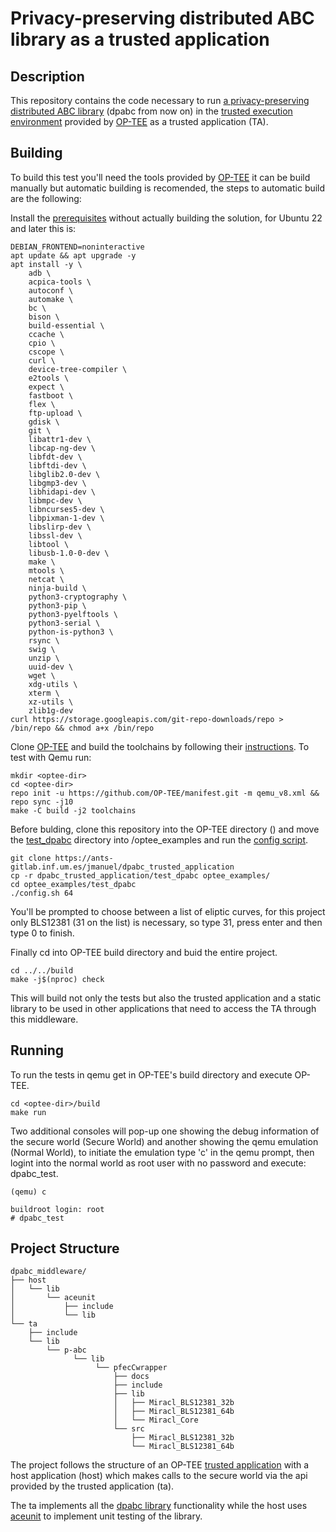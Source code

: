 # Privacy-preserving distributed ABC library as a trusted application

## Description

This repository contains the code necessary to run [a privacy-preserving distributed ABC library](https://www.sciencedirect.com/science/article/pii/S2214212621001824) (dpabc from now on) in the [trusted execution environment](https://en.wikipedia.org/wiki/Trusted_execution_environment) provided by [OP-TEE](https://optee.readthedocs.io/en/latest/) as a trusted application (TA).

## Building

To build this test you'll need the tools provided by [OP-TEE](https://optee.readthedocs.io/en/latest/) it can be build manually but automatic building is recomended, the steps to automatic build are the following:

Install the [prerequisites](https://optee.readthedocs.io/en/latest/building/prerequisites.html#prerequisites) without actually building the solution, for Ubuntu 22 and later this is:

```
DEBIAN_FRONTEND=noninteractive
apt update && apt upgrade -y
apt install -y \
    adb \
    acpica-tools \
    autoconf \
    automake \
    bc \
    bison \
    build-essential \
    ccache \
    cpio \
    cscope \
    curl \
    device-tree-compiler \
    e2tools \
    expect \
    fastboot \
    flex \
    ftp-upload \
    gdisk \
    git \
    libattr1-dev \
    libcap-ng-dev \
    libfdt-dev \
    libftdi-dev \
    libglib2.0-dev \
    libgmp3-dev \
    libhidapi-dev \
    libmpc-dev \
    libncurses5-dev \
    libpixman-1-dev \
    libslirp-dev \
    libssl-dev \
    libtool \
    libusb-1.0-0-dev \
    make \
    mtools \
    netcat \
    ninja-build \
    python3-cryptography \
    python3-pip \
    python3-pyelftools \
    python3-serial \
    python-is-python3 \
    rsync \
    swig \
    unzip \
    uuid-dev \
    wget \
    xdg-utils \
    xterm \
    xz-utils \
    zlib1g-dev
curl https://storage.googleapis.com/git-repo-downloads/repo > /bin/repo && chmod a+x /bin/repo
```

Clone [OP-TEE](https://optee.readthedocs.io/en/latest/) and build the toolchains by following their [instructions](https://optee.readthedocs.io/en/latest/building/gits/build.html). To test with Qemu run:

```
mkdir <optee-dir>
cd <optee-dir>
repo init -u https://github.com/OP-TEE/manifest.git -m qemu_v8.xml && repo sync -j10
make -C build -j2 toolchains
```

Before bulding, clone this repository into the OP-TEE directory (<optee-dir>) and move the [test_dpabc](https://ants-gitlab.inf.um.es/jmanuel/dpabc_trusted_application/-/tree/main/test_dpabc?ref_type=heads) directory into <optee-dir>/optee_examples and run the [config script](https://ants-gitlab.inf.um.es/jmanuel/dpabc_trusted_application/-/blob/main/test_dpabc/config.sh?ref_type=heads).

```
git clone https://ants-gitlab.inf.um.es/jmanuel/dpabc_trusted_application
cp -r dpabc_trusted_application/test_dpabc optee_examples/
cd optee_examples/test_dpabc
./config.sh 64
```

You'll be prompted to choose between a list of eliptic curves, for this project only BLS12381 (31 on the list) is necessary, so type 31, press enter and then type 0 to finish.

Finally cd into OP-TEE build directory and buid the entire project.

```
cd ../../build
make -j$(nproc) check
```

This will build not only the tests but also the trusted application and a static library to be used in other applications that need to access the TA through this middleware. 

## Running

To run the tests in qemu get in OP-TEE's build directory and execute OP-TEE.

```
cd <optee-dir>/build
make run
```

Two additional consoles will pop-up one showing the debug information of the secure world (Secure World) and another showing the qemu emulation (Normal World), to initiate the emulation type 'c' in the qemu prompt, then logint into the normal world as root user with no password and execute: dpabc_test.

```
(qemu) c
```

```
buildroot login: root
# dpabc_test
```

## Project Structure

```
dpabc_middleware/
├── host
│   └── lib
│       └── aceunit
│           ├── include
│           └── lib
└── ta
    ├── include
    └── lib
        └── p-abc
              └── lib
                   └── pfecCwrapper
                       ├── docs
                       ├── include
                       ├── lib
                       │   ├── Miracl_BLS12381_32b
                       │   ├── Miracl_BLS12381_64b
                       │   └── Miracl_Core
                       └── src
                           ├── Miracl_BLS12381_32b
                           └── Miracl_BLS12381_64b
```
    
The project follows the structure of an OP-TEE [trusted application](https://optee.readthedocs.io/en/latest/building/trusted_applications.html) with a host application (host) which makes calls to the secure world via the api provided by the trusted application (ta).

The ta implements all the [dpabc library](https://www.sciencedirect.com/science/article/pii/S2214212621001824) functionality while the host uses [aceunit](https://github.com/christianhujer/aceunit) to implement unit testing of the library.

<!-- ## Badges
On some READMEs, you may see small images that convey metadata, such as whether or not all the tests are passing for the project. You can use Shields to add some to your README. Many services also have instructions for adding a badge.

## Visuals
Depending on what you are making, it can be a good idea to include screenshots or even a video (you'll frequently see GIFs rather than actual videos). Tools like ttygif can help, but check out Asciinema for a more sophisticated method.

## Installation
Within a particular ecosystem, there may be a common way of installing things, such as using Yarn, NuGet, or Homebrew. However, consider the possibility that whoever is reading your README is a novice and would like more guidance. Listing specific steps helps remove ambiguity and gets people to using your project as quickly as possible. If it only runs in a specific context like a particular programming language version or operating system or has dependencies that have to be installed manually, also add a Requirements subsection.

## Usage
Use examples liberally, and show the expected output if you can. It's helpful to have inline the smallest example of usage that you can demonstrate, while providing links to more sophisticated examples if they are too long to reasonably include in the README.

## Support
Tell people where they can go to for help. It can be any combination of an issue tracker, a chat room, an email address, etc.

## Roadmap
If you have ideas for releases in the future, it is a good idea to list them in the README.

## Contributing
State if you are open to contributions and what your requirements are for accepting them.

For people who want to make changes to your project, it's helpful to have some documentation on how to get started. Perhaps there is a script that they should run or some environment variables that they need to set. Make these steps explicit. These instructions could also be useful to your future self.

You can also document commands to lint the code or run tests. These steps help to ensure high code quality and reduce the likelihood that the changes inadvertently break something. Having instructions for running tests is especially helpful if it requires external setup, such as starting a Selenium server for testing in a browser.

## Authors and acknowledgment
Show your appreciation to those who have contributed to the project.

## License
For open source projects, say how it is licensed.

## Project status
If you have run out of energy or time for your project, put a note at the top of the README saying that development has slowed down or stopped completely. Someone may choose to fork your project or volunteer to step in as a maintainer or owner, allowing your project to keep going. You can also make an explicit request for maintainers. -->
